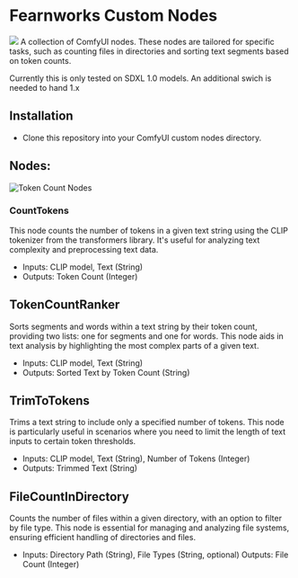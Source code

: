 # Fearnworks Custom Nodes 

![](static/banner-1544x500.png)
A collection of ComfyUI nodes. These nodes are tailored for specific tasks, such as counting files in directories and sorting text segments based on token counts.

Currently this is only tested on SDXL 1.0 models. An additional swich is needed to hand 1.x 

## Installation
- Clone this repository into your ComfyUI custom nodes directory.


## Nodes:
![Token Count Nodes](static/TokenCount.png)
### CountTokens
This node counts the number of tokens in a given text string using the CLIP tokenizer from the transformers library. It's useful for analyzing text complexity and preprocessing text data.

- Inputs: CLIP model, Text (String)
- Outputs: Token Count (Integer)

## TokenCountRanker

Sorts segments and words within a text string by their token count, providing two lists: one for segments and one for words. This node aids in text analysis by highlighting the most complex parts of a given text.

- Inputs: CLIP model, Text (String)
- Outputs: Sorted Text by Token Count (String)

## TrimToTokens
Trims a text string to include only a specified number of tokens. This node is particularly useful in scenarios where you need to limit the length of text inputs to certain token thresholds.

- Inputs: CLIP model, Text (String), Number of Tokens (Integer)
- Outputs: Trimmed Text (String)

## FileCountInDirectory
Counts the number of files within a given directory, with an option to filter by file type. This node is essential for managing and analyzing file systems, ensuring efficient handling of directories and files.

- Inputs: Directory Path (String), File Types (String, optional)
Outputs: File Count (Integer)
